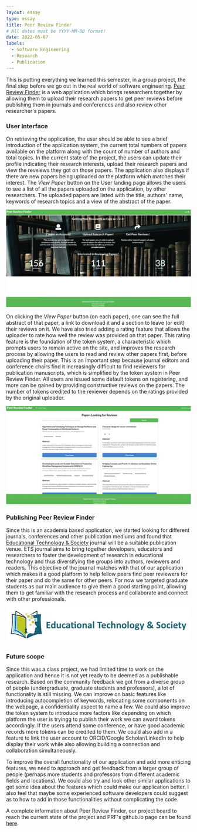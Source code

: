 ```yaml
---
layout: essay
type: essay
title: Peer Review Finder
# All dates must be YYYY-MM-DD format!
date: 2022-05-07
labels:
  - Software Engineering
  - Research
  - Publication
---
```


This is putting everything we learned this semester, in a group project, the final step before we go out in the real world of software engineering. 
[Peer Review Finder](https://peer-review-finder.xyz/#/) is a web application which brings researchers together by allowing them to upload their research
papers to get peer reviews before publishing them in journals and conferences and also review other researcher's papers. 

### User Interface 

On retrieving the application, the user should be able to see a brief introduction of the application system, the current total numbers of papers available on the platform along with the count of number of authors and total topics. In the current state of the project, the users can update their profile indicating their research interests, upload their research papers and view the reveiews they got on those papers. The application also displays if there are new papers being uploaded on the platform which matches their interest. The *View Paper* button on the User landing page allows the users to see a list of all the papers uploaded on the application, by other researchers. The uploaded papers are listed with the title, authors' name, keywords of research topics and a view of the abstract of the paper.

<img class="ui medium centered rounded image" src="../images/PRF-landing.png">

On clicking the *View Paper* button (on each paper), one can see the full abstract of that paper, a link to download it and a section to leave (or edit) their reviews on it. We have also tried adding a rating feature that allows the uploader to rate how well the review was provided on that paper. This rating feature is the foundation of the token system, a characteristic which prompts users to remain active on the site, and improves the research process by allowing the users to read and review other papers first, before uploading their paper. This is an important step because journal editors and conference chairs find it increasingly difficult to find reviewers for publication manuscripts, which is simplified by the token system in Peer Review Finder. All users are issued some default tokens on registering, and more can be gained by providing constructive reviews on the papers. The number of tokens credited to the reviewer depends on the ratings provided by the original uploader.

<img class="ui medium centered rounded image" src="../images/PRF-viewPage.png">

### Publishing Peer Review Finder

Since this is an academia based application, we started looking for different journals, conferences and other publication mediums and found that [Educational Technology & Society](https://www.j-ets.net/author_guide) journal will be a suitable publication venue. ETS journal aims to bring together developers, educators and researchers to foster the development of research in educational technology and thus diversifying the groups into authors, reviewers and readers. This objective of the journal matches with that of our application which makes it a good platform to help fellow peers find peer reviewers for their paper and do the same for other peers. For now we targeted graduate students as our main audience to give them a good starting point, allowing them to get familiar with the research process and collaborate and connect with other professionals.

<img class="ui small right floated rounded image" src="../images/ETS.jpg">

### Future scope

Since this was a class project, we had limited time to work on the application and hence it is not yet ready to be deemed as a publishable research. Based on the community feedback we got from a diverse group of people (undergraduate, graduate students and professors), a lot of functionality is still missing. We can improve on basic features like introducing autocompletion of keywords, relocating some components on the webpage, a confidentiality aspect to name a few. We could also improve the token system to introduce more factors like depending on which platform the user is tryingg to publish their work we can award tokens accordingly. If the users attend some conference, or have good academic records more tokens can be credited to them. We could also add in a feature to link the user account to ORCID/Google Scholar/LinkedIn to help display their work while also allowing building a connection and collaboration simultaneously.

To improve the overall functionality of our application and add more enticing features, we need to approach and get feedback from a larger group of people (perhaps more students and professors from different academic fields and locations). We could also try and look other similar applications to get some idea about the features which could make our application better. I also feel that maybe some experienced software developers could suggest as to how to add in those functionalities without complicating the code. 

A complete information about Peer Review Finder, our project board to reach the current state of the project and PRF's github.io page can be found [here](https://peer-review-finder.github.io/).
